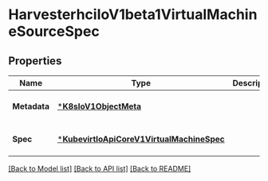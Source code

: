 # HarvesterhciIoV1beta1VirtualMachineSourceSpec

## Properties
Name | Type | Description | Notes
------------ | ------------- | ------------- | -------------
**Metadata** | [***K8sIoV1ObjectMeta**](k8s.io.v1.ObjectMeta.md) |  | [optional] [default to null]
**Spec** | [***KubevirtIoApiCoreV1VirtualMachineSpec**](kubevirt.io.api.core.v1.VirtualMachineSpec.md) |  | [optional] [default to null]

[[Back to Model list]](../README.md#documentation-for-models) [[Back to API list]](../README.md#documentation-for-api-endpoints) [[Back to README]](../README.md)


